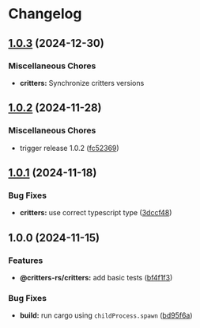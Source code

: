 # Changelog

## [1.0.3](https://github.com/michaelhthomas/critters-rs/compare/critters-v1.0.2...critters-v1.0.3) (2024-12-30)


### Miscellaneous Chores

* **critters:** Synchronize critters versions

## [1.0.2](https://github.com/michaelhthomas/critters-rs/compare/critters-v1.0.1...critters-v1.0.2) (2024-11-28)


### Miscellaneous Chores

* trigger release 1.0.2 ([fc52369](https://github.com/michaelhthomas/critters-rs/commit/fc52369bac524544e3f73a34827dfcb32022ddf9))

## [1.0.1](https://github.com/michaelhthomas/critters-rs/compare/critters-v1.0.0...critters-v1.0.1) (2024-11-18)


### Bug Fixes

* **critters:** use correct typescript type ([3dccf48](https://github.com/michaelhthomas/critters-rs/commit/3dccf4830f947e0c78e8b2dace02720c70b664f2))

## 1.0.0 (2024-11-15)


### Features

* **@critters-rs/critters:** add basic tests ([bf4f1f3](https://github.com/michaelhthomas/critters-rs/commit/bf4f1f330dfe39f3a31e55385aaa2590f021eeea))


### Bug Fixes

* **build:** run cargo using `childProcess.spawn` ([bd95f6a](https://github.com/michaelhthomas/critters-rs/commit/bd95f6a108ca95a63fa973e9dd4fb54db9310f77))
